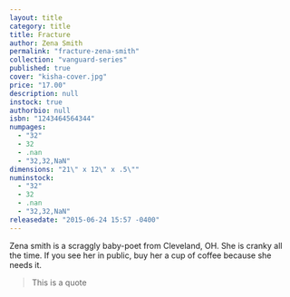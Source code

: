 ```yaml
---
layout: title
category: title
title: Fracture
author: Zena Smith
permalink: "fracture-zena-smith"
collection: "vanguard-series"
published: true
cover: "kisha-cover.jpg"
price: "17.00"
description: null
instock: true
authorbio: null
isbn: "1243464564344"
numpages: 
  - "32"
  - 32
  - .nan
  - "32,32,NaN"
dimensions: "21\" x 12\" x .5\""
numinstock: 
  - "32"
  - 32
  - .nan
  - "32,32,NaN"
releasedate: "2015-06-24 15:57 -0400"
---
```






Zena smith is a scraggly baby-poet from Cleveland, OH. She is cranky all the time. If you see her in public, buy her a cup of coffee because she needs it.

> This is a quote
